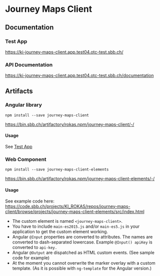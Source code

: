 # Journey Maps Client
## Documentation
### <a name="testapp"></a>Test App
https://ki-journey-maps-client.app.test04.otc-test.sbb.ch/
### API Documentation
https://ki-journey-maps-client.app.test04.otc-test.sbb.ch/documentation
## Artifacts
### Angular library
```
npm install --save journey-maps-client
```
https://bin.sbb.ch/artifactory/rokas.npm/journey-maps-client/-/
#### Usage
See [Test App](#testapp)
### Web Component
```
npm install --save journey-maps-client-elements
```
https://bin.sbb.ch/artifactory/rokas.npm/journey-maps-client-elements/-/
#### Usage
See example code here: https://code.sbb.ch/projects/KI_ROKAS/repos/journey-maps-client/browse/projects/journey-maps-client-elements/src/index.html

* The custom element is named `<journey-maps-client>`.
* You have to include `main-es2015.js` and/or `main-es5.js` in your application to get the custom element working. 
* Angular `@Input` properties are converted to attributes. The names are converted to dash-separated lowercase. Example `@Input() apiKey` is converted to `api-key.`
* Angular `@Output` are dispatched as HTML custom events. (See sample code for example) 
* At the moment you cannot overwrite the marker overlay with a custom template. (As it is possible with `ng-template` for the Angular version.)

